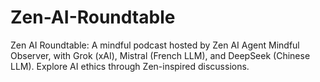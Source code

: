 # Zen-AI-Roundtable
Zen AI Roundtable: A mindful podcast hosted by Zen AI Agent Mindful Observer, with Grok (xAI), Mistral (French LLM), and DeepSeek (Chinese LLM). Explore AI ethics through Zen-inspired discussions.
